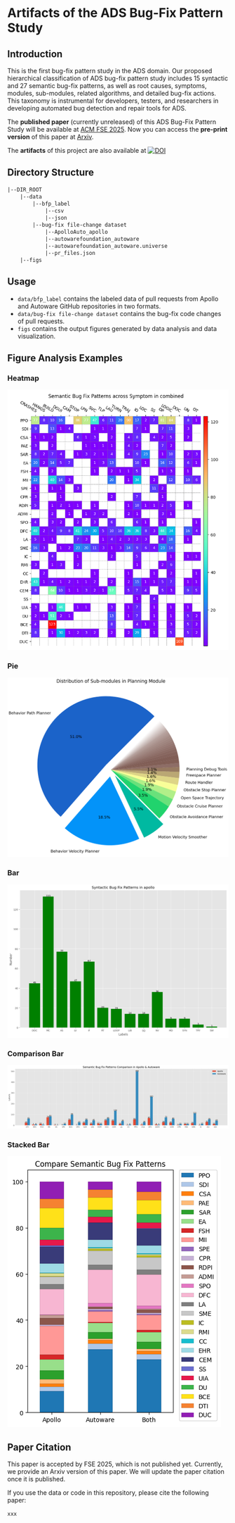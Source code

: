 # Artifacts of the ADS Bug-Fix Pattern Study


## Introduction

This is the first bug-fix pattern study in the ADS domain. Our proposed hierarchical classification of ADS bug-fix pattern study includes 15 syntactic and 27 semantic bug-fix patterns, as well as root causes, symptoms, modules, sub-modules, related algorithms, and detailed bug-fix actions. This taxonomy is instrumental for developers, testers, and researchers in developing automated bug detection and repair tools for ADS.

The **published paper** (currently unreleased) of this ADS Bug-Fix Pattern Study will be available at [ACM FSE 2025](https://doi.org/10.1145/3715733). Now you can access the **pre-print version** of this paper at [Arxiv](https://arxiv.org/abs/2502.01937).

The **artifacts** of this project are also available at [![DOI](https://zenodo.org/badge/DOI/10.5281/zenodo.14776290.svg)](https://doi.org/10.5281/zenodo.14776290)


## Directory Structure

```
|--DIR_ROOT
    |--data
        |--bfp_label
            |--csv
            |--json
        |--bug-fix file-change dataset
            |--ApolloAuto_apollo
            |--autowarefoundation_autoware
            |--autowarefoundation_autoware.universe
            |--pr_files.json
    |--figs
```

## Usage

- `data/bfp_label` contains the labeled data of pull requests from Apollo and Autoware GitHub repositories in two formats. 
- `data/bug-fix file-change dataset` contains the bug-fix code changes of pull requests. 
- `figs` contains the output figures generated by data analysis and data visualization.

## Figure Analysis Examples

### Heatmap
![symptom_semantic_combined.png](figs/png/heatmap/symptom_semantic_combined.png)

### Pie
![pie_subcomponent_combined.png](figs/png/pie/pie_subcomponent_combined.png)

### Bar
![bar_syntactic_apollo.png](figs/png/bar/bar_syntactic_apollo.png)

### Comparison Bar
![bar_semantic_compare.png](figs/png/comparison_bar/bar_semantic_compare.png)

### Stacked Bar
![stackedbar_semantic.png](figs/png/stacked_bar/stackedbar_semantic.png)



## Paper Citation

This paper is accepted by FSE 2025, which is not published yet. Currently, we provide an Arxiv version of this paper. We will update the paper citation once it is published.

If you use the data or code in this repository, please cite the following paper:

```aiignore
xxx
```